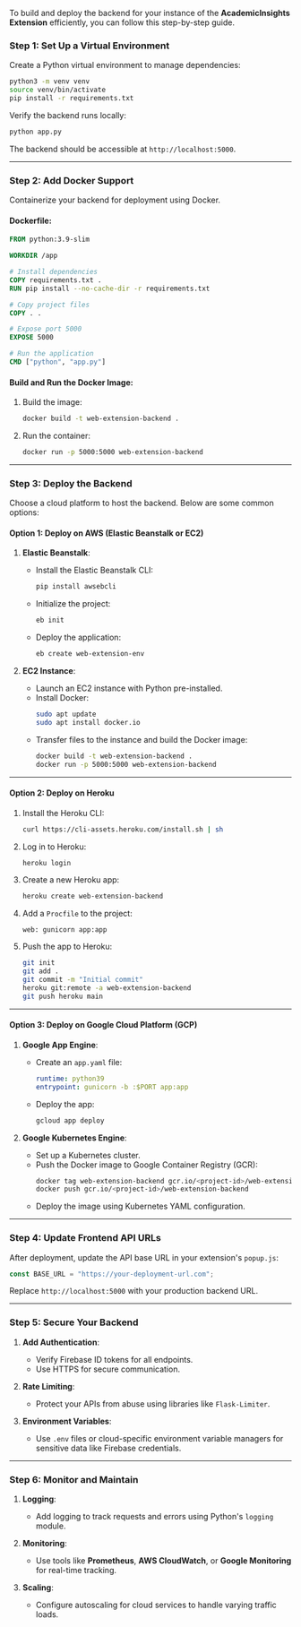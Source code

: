 To build and deploy the backend for your instance of the **AcademicInsights Extension** efficiently, you can follow this step-by-step guide.

### **Step 1: Set Up a Virtual Environment**

Create a Python virtual environment to manage dependencies:

```bash
python3 -m venv venv
source venv/bin/activate
pip install -r requirements.txt
```

Verify the backend runs locally:

```bash
python app.py
```

The backend should be accessible at `http://localhost:5000`.

---

### **Step 2: Add Docker Support**

Containerize your backend for deployment using Docker.

#### **Dockerfile**:
```dockerfile
FROM python:3.9-slim

WORKDIR /app

# Install dependencies
COPY requirements.txt .
RUN pip install --no-cache-dir -r requirements.txt

# Copy project files
COPY . .

# Expose port 5000
EXPOSE 5000

# Run the application
CMD ["python", "app.py"]
```

#### **Build and Run the Docker Image**:
1. Build the image:
   ```bash
   docker build -t web-extension-backend .
   ```
2. Run the container:
   ```bash
   docker run -p 5000:5000 web-extension-backend
   ```

---

### **Step 3: Deploy the Backend**

Choose a cloud platform to host the backend. Below are some common options:

#### **Option 1: Deploy on AWS (Elastic Beanstalk or EC2)**

1. **Elastic Beanstalk**:
   - Install the Elastic Beanstalk CLI:
     ```bash
     pip install awsebcli
     ```
   - Initialize the project:
     ```bash
     eb init
     ```
   - Deploy the application:
     ```bash
     eb create web-extension-env
     ```

2. **EC2 Instance**:
   - Launch an EC2 instance with Python pre-installed.
   - Install Docker:
     ```bash
     sudo apt update
     sudo apt install docker.io
     ```
   - Transfer files to the instance and build the Docker image:
     ```bash
     docker build -t web-extension-backend .
     docker run -p 5000:5000 web-extension-backend
     ```

---

#### **Option 2: Deploy on Heroku**

1. Install the Heroku CLI:
   ```bash
   curl https://cli-assets.heroku.com/install.sh | sh
   ```
2. Log in to Heroku:
   ```bash
   heroku login
   ```
3. Create a new Heroku app:
   ```bash
   heroku create web-extension-backend
   ```
4. Add a `Procfile` to the project:
   ```plaintext
   web: gunicorn app:app
   ```
5. Push the app to Heroku:
   ```bash
   git init
   git add .
   git commit -m "Initial commit"
   heroku git:remote -a web-extension-backend
   git push heroku main
   ```

---

#### **Option 3: Deploy on Google Cloud Platform (GCP)**

1. **Google App Engine**:
   - Create an `app.yaml` file:
     ```yaml
     runtime: python39
     entrypoint: gunicorn -b :$PORT app:app
     ```
   - Deploy the app:
     ```bash
     gcloud app deploy
     ```

2. **Google Kubernetes Engine**:
   - Set up a Kubernetes cluster.
   - Push the Docker image to Google Container Registry (GCR):
     ```bash
     docker tag web-extension-backend gcr.io/<project-id>/web-extension-backend
     docker push gcr.io/<project-id>/web-extension-backend
     ```
   - Deploy the image using Kubernetes YAML configuration.

---

### **Step 4: Update Frontend API URLs**

After deployment, update the API base URL in your extension's `popup.js`:
```javascript
const BASE_URL = "https://your-deployment-url.com";
```

Replace `http://localhost:5000` with your production backend URL.

---

### **Step 5: Secure Your Backend**

1. **Add Authentication**:
   - Verify Firebase ID tokens for all endpoints.
   - Use HTTPS for secure communication.

2. **Rate Limiting**:
   - Protect your APIs from abuse using libraries like `Flask-Limiter`.

3. **Environment Variables**:
   - Use `.env` files or cloud-specific environment variable managers for sensitive data like Firebase credentials.

---

### **Step 6: Monitor and Maintain**

1. **Logging**:
   - Add logging to track requests and errors using Python's `logging` module.

2. **Monitoring**:
   - Use tools like **Prometheus**, **AWS CloudWatch**, or **Google Monitoring** for real-time tracking.

3. **Scaling**:
   - Configure autoscaling for cloud services to handle varying traffic loads.
